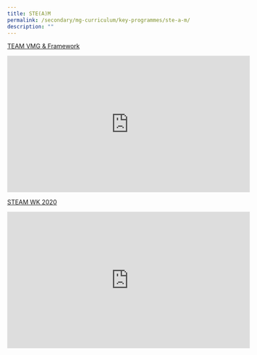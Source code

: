 ```yaml
---
title: STE(A)M
permalink: /secondary/mg-curriculum/key-programmes/ste-a-m/
description: ""
---
```

[TEAM VMG & Framework](https://drive.google.com/file/d/1WowH9K6KwuTRfcteVucpLinCU3zIMwEl/view?usp=drive_open)

<iframe width="560" height="315" src="https://www.youtube.com/embed/usfMR23wbE0" title="YouTube video player" frameborder="0" allow="accelerometer; autoplay; clipboard-write; encrypted-media; gyroscope; picture-in-picture" allowfullscreen></iframe>

[STEAM WK 2020](https://drive.google.com/file/d/1IEVrZxpZXXveSXX5XxhgBP2zeIaneRpj/view)

<iframe width="560" height="315" src="https://www.youtube.com/embed/7KLOPyL4PVI" title="YouTube video player" frameborder="0" allow="accelerometer; autoplay; clipboard-write; encrypted-media; gyroscope; picture-in-picture" allowfullscreen></iframe>